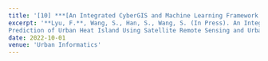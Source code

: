```yaml
---
title: '[10] ***[An Integrated CyberGIS and Machine Learning Framework for Fine‐Scale Prediction of Urban Heat Island Using Satellite Remote Sensing and Urban Sensor Network Data](https://www.springer.com/journal/44212)***'
excerpt: '**Lyu, F.**, Wang, S., Han, S., Wang, S. (In Press). An Integrated CyberGIS and Machine Learning Framework for Fine‐Scale
Prediction of Urban Heat Island Using Satellite Remote Sensing and Urban Sensor Network Data. *Urban Informatics*'
date: 2022-10-01
venue: 'Urban Informatics'
---
```

